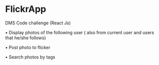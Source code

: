 # FlickrApp
DMS Code challenge (React Js)

•	Display photos of the following user ( also from current user and users that he/she follows)

•	Post photo to flicker 

•	Search photos by tags
